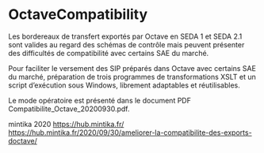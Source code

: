 # OctaveCompatibility
Les bordereaux de transfert exportés par Octave en SEDA 1 et SEDA 2.1 sont valides au regard des schémas de contrôle mais peuvent présenter des difficultés de compatibilité avec certains SAE du marché.

Pour faciliter le versement des SIP préparés dans Octave avec certains SAE du marché, préparation de trois programmes de transformations XSLT et un script d’exécution sous Windows, librement adaptables et réutilisables.

Le mode opératoire est présenté dans le document PDF Compatibilite_Octave_20200930.pdf.

mintika 2020
https://hub.mintika.fr/
https://hub.mintika.fr/2020/09/30/ameliorer-la-compatibilite-des-exports-doctave/
